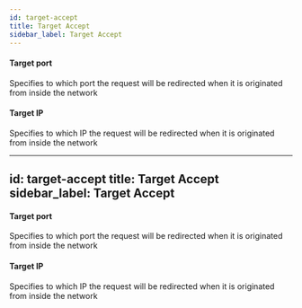 ```yaml
---
id: target-accept
title: Target Accept
sidebar_label: Target Accept
---
```

#### Target port
Specifies to which port the request will be redirected when it is originated from inside the network

#### Target IP
Specifies to which IP the request will be redirected when it is originated from inside the network

---
id: target-accept
title: Target Accept
sidebar_label: Target Accept
---
#### Target port
Specifies to which port the request will be redirected when it is originated from inside the network

#### Target IP
Specifies to which IP the request will be redirected when it is originated from inside the network

